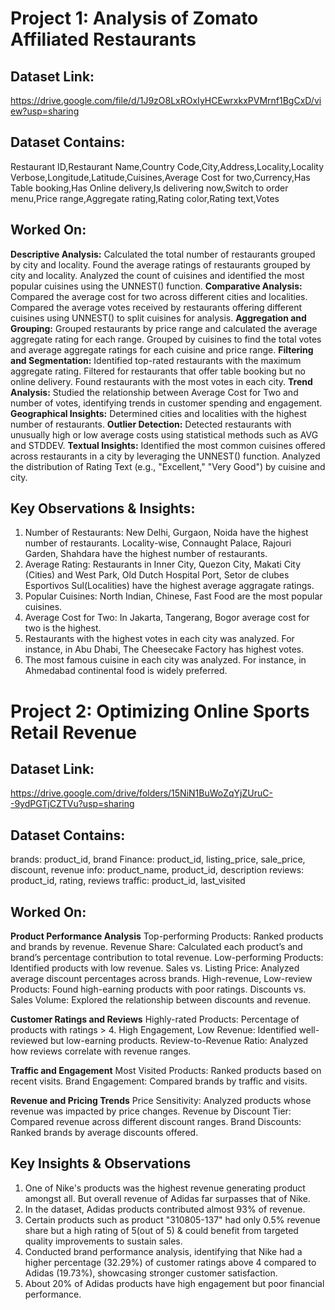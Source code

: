# Project 1: Analysis of Zomato Affiliated Restaurants

## Dataset Link:
https://drive.google.com/file/d/1J9zO8LxROxIyHCEwrxkxPVMrnf1BgCxD/view?usp=sharing

## Dataset Contains: 
Restaurant ID,Restaurant Name,Country Code,City,Address,Locality,Locality Verbose,Longitude,Latitude,Cuisines,Average Cost for two,Currency,Has Table booking,Has Online delivery,Is delivering now,Switch to order menu,Price range,Aggregate rating,Rating color,Rating text,Votes

## Worked On:
**Descriptive Analysis:**
Calculated the total number of restaurants grouped by city and locality.
Found the average ratings of restaurants grouped by city and locality.
Analyzed the count of cuisines and identified the most popular cuisines using the UNNEST() function.
**Comparative Analysis:**
Compared the average cost for two across different cities and localities.
Compared the average votes received by restaurants offering different cuisines using UNNEST() to split cuisines for analysis.
**Aggregation and Grouping:**
Grouped restaurants by price range and calculated the average aggregate rating for each range.
Grouped by cuisines to find the total votes and average aggregate ratings for each cuisine and price range.
**Filtering and Segmentation:**
Identified top-rated restaurants with the maximum aggregate rating.
Filtered for restaurants that offer table booking but no online delivery.
Found restaurants with the most votes in each city.
**Trend Analysis:**
Studied the relationship between Average Cost for Two and number of votes, identifying trends in customer spending and engagement.
**Geographical Insights:**
Determined cities and localities with the highest number of restaurants.
**Outlier Detection:**
Detected restaurants with unusually high or low average costs using statistical methods such as AVG and STDDEV.
**Textual Insights:**
Identified the most common cuisines offered across restaurants in a city by leveraging the UNNEST() function.
Analyzed the distribution of Rating Text (e.g., "Excellent," "Very Good") by cuisine and city.

## Key Observations & Insights:
1. Number of Restaurants: New Delhi, Gurgaon, Noida have the highest number of restaurants. Locality-wise, Connaught Palace, Rajouri Garden, Shahdara have the highest number of restaurants.
2. Average Rating: Restaurants in Inner City, Quezon City, Makati City (Cities) and West Park, Old Dutch Hospital Port, Setor de clubes Esportivos Sul(Localities) have the highest average aggragate ratings.
3. Popular Cuisines: North Indian, Chinese, Fast Food are the most popular cuisines.
4. Average Cost for Two: In Jakarta, Tangerang, Bogor average cost for two is the highest.
5. Restaurants with the highest votes in each city was analyzed. For instance, in Abu Dhabi, The Cheesecake Factory has highest votes.
6. The most famous cuisine in each city was analyzed. For instance, in Ahmedabad continental food is widely preferred.

# Project 2: Optimizing Online Sports Retail Revenue

## Dataset Link:
https://drive.google.com/drive/folders/15NiN1BuWoZqYjZUruC--9ydPGTjCZTVu?usp=sharing

## Dataset Contains:
brands: product_id, brand
Finance: product_id, listing_price, sale_price, discount, revenue 
info: product_name, product_id, description
reviews: product_id, rating, reviews
traffic: product_id, last_visited

## Worked On:
**Product Performance Analysis**
Top-performing Products: Ranked products and brands by revenue.
Revenue Share: Calculated each product’s and brand’s percentage contribution to total revenue.
Low-performing Products: Identified products with low revenue.
Sales vs. Listing Price: Analyzed average discount percentages across brands.
High-revenue, Low-review Products: Found high-earning products with poor ratings.
Discounts vs. Sales Volume: Explored the relationship between discounts and revenue.

**Customer Ratings and Reviews**
Highly-rated Products: Percentage of products with ratings > 4.
High Engagement, Low Revenue: Identified well-reviewed but low-earning products.
Review-to-Revenue Ratio: Analyzed how reviews correlate with revenue ranges.

**Traffic and Engagement**
Most Visited Products: Ranked products based on recent visits.
Brand Engagement: Compared brands by traffic and visits.

**Revenue and Pricing Trends**
Price Sensitivity: Analyzed products whose revenue was impacted by price changes.
Revenue by Discount Tier: Compared revenue across different discount ranges.
Brand Discounts: Ranked brands by average discounts offered.

## Key Insights & Observations
1. One of Nike's products was the highest revenue generating product amongst all. But overall revenue of Adidas far surpasses that of Nike.
2. In the dataset, Adidas products contributed almost 93% of revenue.
3. Certain products such as product "310805-137" had only 0.5% revenue share but a high rating of 5(out of 5) & could benefit from targeted quality improvements to sustain sales.
4. Conducted brand performance analysis, identifying that Nike had a higher percentage (32.29%) of customer ratings above 4 compared to Adidas (19.73%), showcasing stronger customer satisfaction.
5. About 20% of Adidas products have high engagement but poor financial performance. 
   
   
